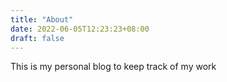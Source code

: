 ```yaml
---
title: "About"
date: 2022-06-05T12:23:23+08:00
draft: false
---
```


This is my personal blog to keep track of my work